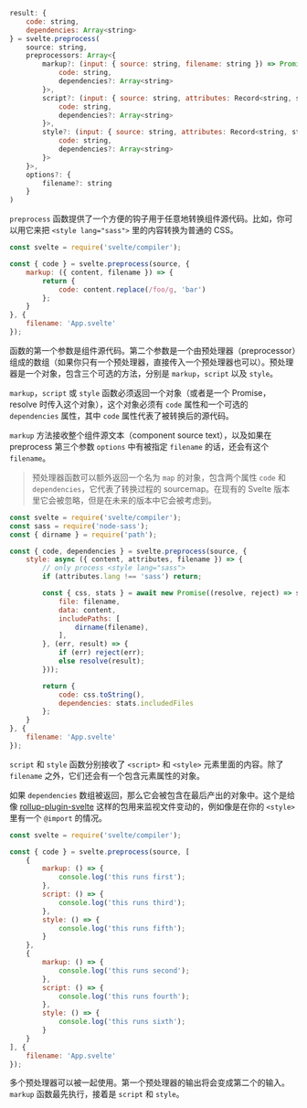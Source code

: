 ```js
result: {
	code: string,
	dependencies: Array<string>
} = svelte.preprocess(
	source: string,
	preprocessors: Array<{
		markup?: (input: { source: string, filename: string }) => Promise<{
			code: string,
			dependencies?: Array<string>
		}>,
		script?: (input: { source: string, attributes: Record<string, string>, filename: string }) => Promise<{
			code: string,
			dependencies?: Array<string>
		}>,
		style?: (input: { source: string, attributes: Record<string, string>, filename: string }) => Promise<{
			code: string,
			dependencies?: Array<string>
		}>
	}>,
	options?: {
		filename?: string
	}
)
```

`preprocess` 函数提供了一个方便的钩子用于任意地转换组件源代码。比如，你可以用它来把 `<style lang="sass">` 里的内容转换为普通的 CSS。

```js
const svelte = require('svelte/compiler');

const { code } = svelte.preprocess(source, {
	markup: ({ content, filename }) => {
		return {
			code: content.replace(/foo/g, 'bar')
		};
	}
}, {
	filename: 'App.svelte'
});
```

函数的第一个参数是组件源代码。第二个参数是一个由预处理器（preprocessor）组成的数组（如果你只有一个预处理器，直接传入一个预处理器也可以）。预处理器是一个对象，包含三个可选的方法，分别是 `markup`，`script` 以及 `style`。

`markup`，`script` 或 `style` 函数必须返回一个对象（或者是一个 Promise，resolve 时传入这个对象），这个对象必须有 `code` 属性和一个可选的 `dependencies` 属性，其中 `code` 属性代表了被转换后的源代码。

`markup` 方法接收整个组件源文本（component source text），以及如果在 preprocess 第三个参数 `options` 中有被指定 `filename` 的话，还会有这个 `filename`。

> 预处理器函数可以额外返回一个名为 `map` 的对象，包含两个属性 `code` 和 `dependencies`，它代表了转换过程的 sourcemap。在现有的 Svelte 版本里它会被忽略，但是在未来的版本中它会被考虑到。

```js
const svelte = require('svelte/compiler');
const sass = require('node-sass');
const { dirname } = require('path');

const { code, dependencies } = svelte.preprocess(source, {
	style: async ({ content, attributes, filename }) => {
		// only process <style lang="sass">
		if (attributes.lang !== 'sass') return;

		const { css, stats } = await new Promise((resolve, reject) => sass.render({
			file: filename,
			data: content,
			includePaths: [
				dirname(filename),
			],
		}, (err, result) => {
			if (err) reject(err);
			else resolve(result);
		}));

		return {
			code: css.toString(),
			dependencies: stats.includedFiles
		};
	}
}, {
	filename: 'App.svelte'
});
```

`script` 和 `style` 函数分别接收了 `<script>` 和 `<style>` 元素里面的内容。除了 `filename` 之外，它们还会有一个包含元素属性的对象。

如果 `dependencies` 数组被返回，那么它会被包含在最后产出的对象中。这个是给像 [rollup-plugin-svelte](https://github.com/rollup/rollup-plugin-svelte) 这样的包用来监视文件变动的，例如像是在你的 `<style>` 里有一个 `@import` 的情况。

```js
const svelte = require('svelte/compiler');

const { code } = svelte.preprocess(source, [
	{
		markup: () => {
			console.log('this runs first');
		},
		script: () => {
			console.log('this runs third');
		},
		style: () => {
			console.log('this runs fifth');
		}
	},
	{
		markup: () => {
			console.log('this runs second');
		},
		script: () => {
			console.log('this runs fourth');
		},
		style: () => {
			console.log('this runs sixth');
		}
	}
], {
	filename: 'App.svelte'
});
```

多个预处理器可以被一起使用。第一个预处理器的输出将会变成第二个的输入。`markup` 函数最先执行，接着是 `script` 和 `style`。